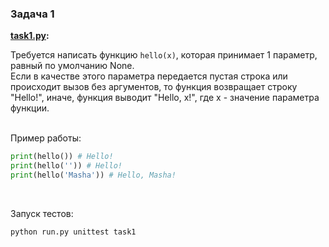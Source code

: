 ### Задача 1

<b> [task1.py](./task1.py): </b><br>

Требуется написать функцию `hello(x)`, которая принимает 1 параметр, равный по умолчанию None. <br>
Если в качестве этого параметра передается пустая строка или происходит вызов без аргументов, то функция возвращает строку "Hello!", иначе, функция выводит "Hello, x!", где x - значение параметра функции. <br><br>

Пример работы:
```python
print(hello()) # Hello!
print(hello('')) # Hello!
print(hello('Masha')) # Hello, Masha!
```
<br>

Запуск тестов:
```bash
python run.py unittest task1
```